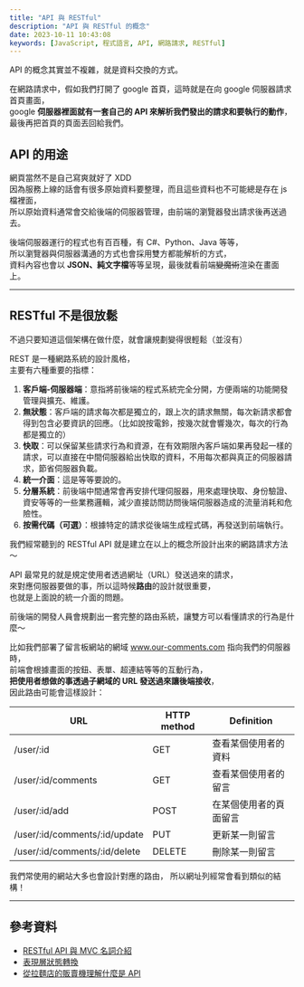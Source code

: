 ```yaml
---
title: "API 與 RESTful"
description: "API 與 RESTful 的概念"
date: 2023-10-11 10:43:08
keywords: [JavaScript, 程式語言, API, 網路請求, RESTful]
---
```


API 的概念其實並不複雜，就是資料交換的方式。

在網路請求中，假如我們打開了 google 首頁，這時就是在向 google 伺服器請求首頁畫面，  
google **伺服器裡面就有一套自己的 API 來解析我們發出的請求和要執行的動作**，  
最後再把首頁的頁面丟回給我們。

## API 的用途

網頁當然不是自己寫爽就好了 XDD  
因為服務上線的話會有很多原始資料要整理，而且這些資料也不可能總是存在 js 檔裡面，  
所以原始資料通常會交給後端的伺服器管理，由前端的瀏覽器發出請求後再送過去。

後端伺服器運行的程式也有百百種，有 C#、Python、Java 等等，  
所以瀏覽器與伺服器溝通的方式也會採用雙方都能解析的方式，  
資料內容也會以 **JSON、純文字檔**等等呈現，最後就看前端~~變魔術~~渲染在畫面上。

---

## RESTful 不是很放鬆

不過只要知道這個架構在做什麼，就會讓規劃變得很輕鬆（並沒有）

REST 是一種網路系統的設計風格，  
主要有六種重要的指標：

1. **客戶端-伺服器端**：意指將前後端的程式系統完全分開，方便兩端的功能開發管理與擴充、維護。
2. **無狀態**：客戶端的請求每次都是獨立的，跟上次的請求無關，每次新請求都會得到包含必要資訊的回應。（比如說按電鈴，按幾次就會響幾次，每次的行為都是獨立的）
3. **快取**：可以保留某些請求行為和資源，在有效期限內客戶端如果再發起一樣的請求，可以直接在中間伺服器給出快取的資料，不用每次都與真正的伺服器請求，節省伺服器負載。
4. **統一介面**：這是等等要說的。
5. **分層系統**：前後端中間通常會再安排代理伺服器，用來處理快取、身份驗證、資安等等的一些業務邏輯，減少直接訪問訪問後端伺服器造成的流量消耗和危險性。
6. **按需代碼（可選）**：根據特定的請求從後端生成程式碼，再發送到前端執行。

我們經常聽到的 RESTful API 就是建立在以上的概念所設計出來的網路請求方法～

API 最常見的就是規定使用者透過網址（URL）發送過來的請求，  
來對應伺服器要做的事，所以這時候**路由**的設計就很重要，  
也就是上面說的統一介面的問題。

前後端的開發人員會規劃出一套完整的路由系統，讓雙方可以看懂請求的行為是什麼～

比如我們部署了留言板網站的網域 www.our-comments.com 指向我們的伺服器時，  
前端會根據畫面的按鈕、表單、超連結等等的互動行為，  
**把使用者想做的事透過子網域的 URL 發送過來讓後端接收**，  
因此路由可能會這樣設計：

| URL                           | HTTP method | Definition             |
| ----------------------------- | ----------- | ---------------------- |
| /user/:id                     | GET         | 查看某個使用者的資料   |
| /user/:id/comments            | GET         | 查看某個使用者的留言   |
| /user/:id/add                 | POST        | 在某個使用者的頁面留言 |
| /user/:id/comments/:id/update | PUT         | 更新某一則留言         |
| /user/:id/comments/:id/delete | DELETE      | 刪除某一則留言         |

我們常使用的網站大多也會設計對應的路由，
所以網址列經常會看到類似的結構！

---

## 參考資料

- [RESTful API 與 MVC 名詞介紹](https://ithelp.ithome.com.tw/articles/10191925)
- [表現層狀態轉換](https://zh.wikipedia.org/zh-tw/%E8%A1%A8%E7%8E%B0%E5%B1%82%E7%8A%B6%E6%80%81%E8%BD%AC%E6%8D%A2)
- [從拉麵店的販賣機理解什麼是 API](https://hulitw.medium.com/ramen-and-api-6238437dc544)
